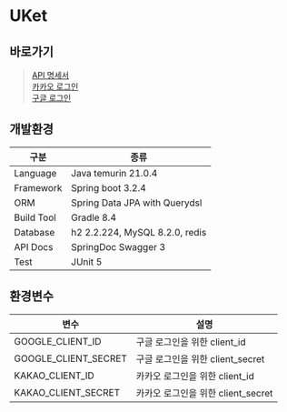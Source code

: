 # UKet

## 바로가기
> [API 명세서](http://localhost:8080/swagger-ui/index.html#/)  
> [카카오 로그인](http://localhost:8080/oauth2/authorization/kakao)  
> [구글 로그인](http://localhost:8080/oauth2/authorization/google)  

## 개발환경
| 구분 | 종류                             |
| --- |--------------------------------|
| Language | Java temurin 21.0.4            |
| Framework | Spring boot 3.2.4              |
| ORM | Spring Data JPA with Querydsl  |
| Build Tool | Gradle 8.4            |
| Database | h2 2.2.224, MySQL 8.2.0, redis |
| API Docs | SpringDoc Swagger 3            |
| Test | JUnit 5                        |

## 환경변수
| 변수                   | 설명                       |
|----------------------|--------------------------|
| GOOGLE_CLIENT_ID     | 구글 로그인을 위한 client_id     |
| GOOGLE_CLIENT_SECRET | 구글 로그인을 위한 client_secret |
| KAKAO_CLIENT_ID      | 카카오 로그인을 위한 client_id    |
| KAKAO_CLIENT_SECRET  | 카카오 로그인을 위한 client_secret|


